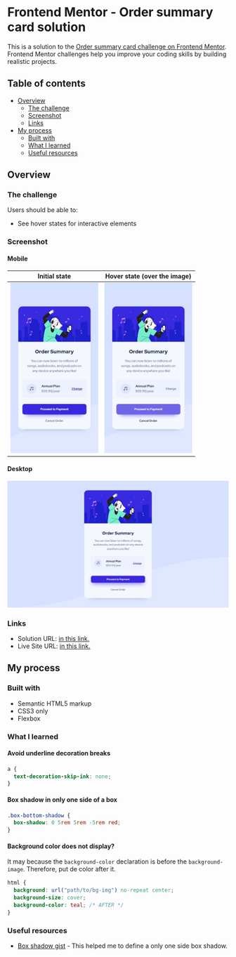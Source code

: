 # Frontend Mentor - Order summary card solution

This is a solution to the [Order summary card challenge on Frontend Mentor](https://www.frontendmentor.io/challenges/order-summary-component-QlPmajDUj). Frontend Mentor challenges help you improve your coding skills by building realistic projects.

## Table of contents

- [Overview](#overview)
  - [The challenge](#the-challenge)
  - [Screenshot](#screenshot)
  - [Links](#links)
- [My process](#my-process)
  - [Built with](#built-with)
  - [What I learned](#what-i-learned)
  - [Useful resources](#useful-resources)

## Overview

### The challenge

Users should be able to:

- See hover states for interactive elements

### Screenshot

#### Mobile

|                                        Initial state                                        |                                             Hover state (over the image)                                             |
| :-----------------------------------------------------------------------------------------: | :------------------------------------------------------------------------------------------------------------------: |
| <img src="./screenshots/mobile.jpeg" alt="Screenshot of my mobile solution" width="200px"/> | <img src="./screenshots/mobile-state.jpeg" alt="Screenshot of my mobile (with hover state) solution" width="200px"/> |

#### Desktop

![Screenshot of my desktop solution](./screenshots/desktop.jpeg)

### Links

- Solution URL: [in this link.](https://www.frontendmentor.io/solutions/flexbox-card-with-only-one-side-box-shadow-MdxfAnL52I)
- Live Site URL: [in this link.](https://jvmdo.github.io/frontend-mentor-challenges/order-summary-component/)

## My process

### Built with

- Semantic HTML5 markup
- CSS3 only
- Flexbox

### What I learned

#### Avoid underline decoration breaks

```css
a {
  text-decoration-skip-ink: none;
}
```

#### Box shadow in only one side of a box

```css
.box-bottom-shadow {
  box-shadow: 0 5rem 5rem -5rem red;
}
```

#### Background color does not display?

It may because the `background-color` declaration is before the `background-image`. Therefore, put de color after it.

```css
html {
  background: url("path/to/bg-img") no-repeat center;
  background-size: cover;
  background-color: teal; /* AFTER */
}
```

### Useful resources

- [Box shadow gist](https://gist.github.com/ocean90/1268328) - This helped me to define a only one side box shadow.
